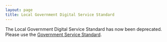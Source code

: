```yaml
---
layout: page
title: Local Government Digital Service Standard
---
```


The Local Government Digital Service Standard has now been deprecated. Please use the [Government Service Standard](https://www.gov.uk/service-manual/service-standard).